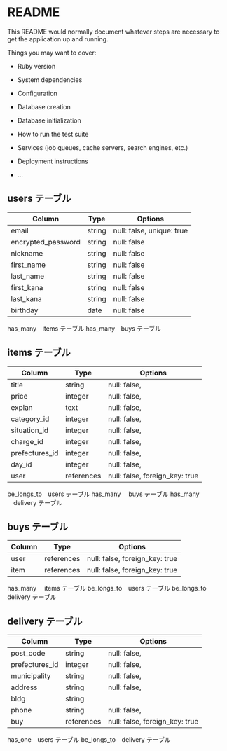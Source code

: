 # README

This README would normally document whatever steps are necessary to get the
application up and running.

Things you may want to cover:

* Ruby version

* System dependencies

* Configuration

* Database creation

* Database initialization

* How to run the test suite

* Services (job queues, cache servers, search engines, etc.)

* Deployment instructions

* ...

## users テーブル

| Column              | Type     | Options                   |
| ------------------- | -------- | ------------------------  |
| email               | string   | null: false, unique: true |
| encrypted_password  | string   | null: false               |
| nickname            | string   | null: false               |
| first_name          | string   | null: false               |
| last_name           | string   | null: false               |
| first_kana          | string   | null: false               |
| last_kana           | string   | null: false               |
| birthday            | date     | null: false               |

has_many　items テーブル
has_many　buys テーブル

## items テーブル

| Column         | Type       | Options                        |
| -------------- | ---------- | ------------------------------ |
| title          | string     | null: false,                   | 商品名
| price          | integer    | null: false,                   | 価格
| explan         | text       | null: false,                   | 商品の説明
| category_id    | integer    | null: false,                   | カテゴリー
| situation_id   | integer    | null: false,                   | 状態
| charge_id      | integer    | null: false,                   | 配送料の負担
| prefectures_id | integer    | null: false,                   | 地域
| day_id         | integer    | null: false,                   | 日数
| user           | references | null: false, foreign_key: true | 

be_longs_to　users テーブル
has_many　   buys テーブル
has_many   　delivery テーブル

## buys テーブル

| Column    | Type       | Options                        |
| --------- | ---------- | ------------------------------ |
| user      | references | null: false, foreign_key: true | 
| item      | references | null: false, foreign_key: true | 

has_many　   items テーブル
be_longs_to　users テーブル
be_longs_to　delivery テーブル

## delivery テーブル

| Column         | Type       | Options                        |
| -------------- | ---------- | ------------------------------ |
| post_code      | string     | null: false,                   | 郵便番号
| prefectures_id | integer    | null: false,                   | 地域
| municipality   | string     | null: false,                   | 市町村
| address        | string     | null: false,                   | 番地
| bldg           | string     |                                | 建物
| phone          | string     | null: false,                   | 電話
| buy            | references | null: false, foreign_key: true | 購入履歴
 
has_one　users テーブル
be_longs_to　delivery テーブル